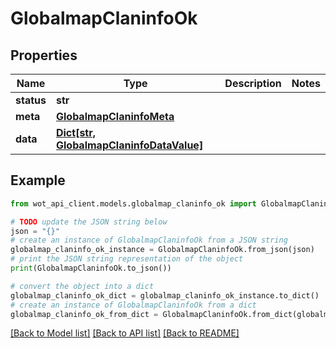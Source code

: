 # GlobalmapClaninfoOk


## Properties

Name | Type | Description | Notes
------------ | ------------- | ------------- | -------------
**status** | **str** |  | 
**meta** | [**GlobalmapClaninfoMeta**](GlobalmapClaninfoMeta.md) |  | 
**data** | [**Dict[str, GlobalmapClaninfoDataValue]**](GlobalmapClaninfoDataValue.md) |  | 

## Example

```python
from wot_api_client.models.globalmap_claninfo_ok import GlobalmapClaninfoOk

# TODO update the JSON string below
json = "{}"
# create an instance of GlobalmapClaninfoOk from a JSON string
globalmap_claninfo_ok_instance = GlobalmapClaninfoOk.from_json(json)
# print the JSON string representation of the object
print(GlobalmapClaninfoOk.to_json())

# convert the object into a dict
globalmap_claninfo_ok_dict = globalmap_claninfo_ok_instance.to_dict()
# create an instance of GlobalmapClaninfoOk from a dict
globalmap_claninfo_ok_from_dict = GlobalmapClaninfoOk.from_dict(globalmap_claninfo_ok_dict)
```
[[Back to Model list]](../README.md#documentation-for-models) [[Back to API list]](../README.md#documentation-for-api-endpoints) [[Back to README]](../README.md)


